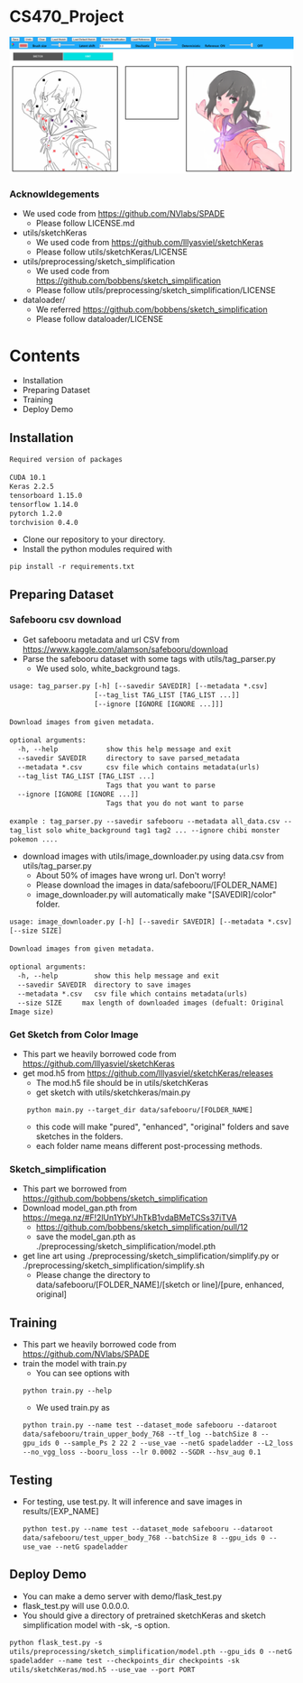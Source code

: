 # CS470_Project
![teaser](md/demo.png)
### Acknowldegements
- We used code from https://github.com/NVlabs/SPADE
  - Please follow LICENSE.md
- utils/sketchKeras
  - We used code from https://github.com/lllyasviel/sketchKeras
  - Please follow utils/sketchKeras/LICENSE
- utils/preprocessing/sketch_simplification
  - We used code from https://github.com/bobbens/sketch_simplification
  - Please follow utils/preprocessing/sketch_simplification/LICENSE
- dataloader/
  - We referred https://github.com/bobbens/sketch_simplification
  - Please follow dataloader/LICENSE
# Contents
- Installation
- Preparing Dataset
- Training
- Deploy Demo
## Installation
```
Required version of packages

CUDA 10.1
Keras 2.2.5
tensorboard 1.15.0
tensorflow 1.14.0
pytorch 1.2.0
torchvision 0.4.0
```
- Clone our repository to your directory.
- Install the python modules required with
```
pip install -r requirements.txt
```
## Preparing Dataset
### Safebooru csv download
- Get safebooru metadata and url CSV from https://www.kaggle.com/alamson/safebooru/download
- Parse the safebooru dataset with some tags with utils/tag_parser.py
  - We used solo, white_background tags.
```
usage: tag_parser.py [-h] [--savedir SAVEDIR] [--metadata *.csv]
                     [--tag_list TAG_LIST [TAG_LIST ...]]
                     [--ignore [IGNORE [IGNORE ...]]]

Download images from given metadata.

optional arguments:
  -h, --help            show this help message and exit
  --savedir SAVEDIR     directory to save parsed_metadata
  --metadata *.csv      csv file which contains metadata(urls)
  --tag_list TAG_LIST [TAG_LIST ...]
                        Tags that you want to parse
  --ignore [IGNORE [IGNORE ...]]
                        Tags that you do not want to parse

example : tag_parser.py --savedir safebooru --metadata all_data.csv --tag_list solo white_background tag1 tag2 ... --ignore chibi monster pokemon ....
```
- download images with utils/image_downloader.py using data.csv from utils/tag_parser.py
  - About 50% of images have wrong url. Don't worry!
  - Please download the images in data/safebooru/[FOLDER_NAME]
  - image_downloader.py will automatically make "[SAVEDIR]/color" folder.
```
usage: image_downloader.py [-h] [--savedir SAVEDIR] [--metadata *.csv] [--size SIZE]

Download images from given metadata.

optional arguments:
  -h, --help         show this help message and exit
  --savedir SAVEDIR  directory to save images
  --metadata *.csv   csv file which contains metadata(urls)
  --size SIZE     max length of downloaded images (defualt: Original Image size)
```
### Get Sketch from Color Image
- This part we heavily borrowed code from https://github.com/lllyasviel/sketchKeras
- get mod.h5 from https://github.com/lllyasviel/sketchKeras/releases
  - The mod.h5 file should be in utils/sketchKeras
  - get sketch with utils/sketchkeras/main.py
  ```
   python main.py --target_dir data/safebooru/[FOLDER_NAME]
  ```
  - this code will make "pured", "enhanced", "original" folders and save sketches in the folders.
  - each folder name means different post-processing methods.

### Sketch_simplification
- This part we borrowed from https://github.com/bobbens/sketch_simplification
- Download model_gan.pth from https://mega.nz/#F!2lUn1YbY!JhTkB1vdaBMeTCSs37iTVA
  - https://github.com/bobbens/sketch_simplification/pull/12
  - save the model_gan.pth as ./preprocessing/sketch_simplification/model.pth
- get line art using ./preprocessing/sketch_simplification/simplify.py or ./preprocessing/sketch_simplification/simplify.sh
  - Please change the directory to data/safebooru/[FOLDER_NAME]/[sketch or line]/[pure, enhanced, original]
## Training
- This part we heavily borrowed code from https://github.com/NVlabs/SPADE
- train the model with train.py
  - You can see options with
  ```
  python train.py --help
  ```
  - We used train.py as
  ```
  python train.py --name test --dataset_mode safebooru --dataroot data/safebooru/train_upper_body_768 --tf_log --batchSize 8 --gpu_ids 0 --sample_Ps 2 22 2 --use_vae --netG spadeladder --L2_loss --no_vgg_loss --booru_loss --lr 0.0002 --SGDR --hsv_aug 0.1
  ```
## Testing
- For testing, use test.py. It will inference and save images in results/[EXP_NAME]
  ```
  python test.py --name test --dataset_mode safebooru --dataroot data/safebooru/test_upper_body_768 --batchSize 8 --gpu_ids 0 --use_vae --netG spadeladder
  ```
## Deploy Demo
- You can make a demo server with demo/flask_test.py
- flask_test.py will use 0.0.0.0.
- You should give a directory of pretrained sketchKeras and sketch simplification model with -sk, -s option.
```
python flask_test.py -s utils/preprocessing/sketch_simplification/model.pth --gpu_ids 0 --netG spadeladder --name test --checkpoints_dir checkpoints -sk utils/sketchKeras/mod.h5 --use_vae --port PORT
```
